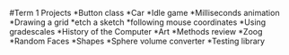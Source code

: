 #Term 1 Projects
*Button class
*Car
*Idle game
*Milliseconds animation
*Drawing a grid
*etch a sketch
*following mouse coordinates
*Using gradescales
*History of the Computer
*Art
*Methods review
*Zoog
*Random Faces
*Shapes
*Sphere volume converter
*Testing library

